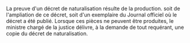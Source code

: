 La preuve d'un décret de naturalisation résulte de la production. soit de l'ampliation de ce décret, soit d'un exemplaire du Journal officiel où le décret a été publié.
Lorsque ces pièces ne peuvent être produites, le ministre chargé de la justice délivre, à la demande de tout requérant, une copie du décret de naturalisation.